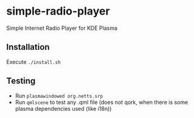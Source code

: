 # simple-radio-player
Simple Internet Radio Player for KDE Plasma

## Installation
Execute <code>./install.sh</code>

## Testing
* Run <code>plasmawindowed org.netts.srp</code>
* Run <code>qmlscene</code> to test any .qml file (does not qork, when there is some plasma dependencies used (like i18n))
